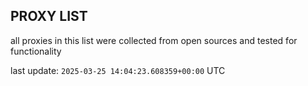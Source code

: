 ## PROXY LIST

all proxies in this list were collected from open sources and tested for functionality

last update: `2025-03-25 14:04:23.608359+00:00` UTC